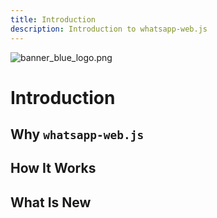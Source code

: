 ```yaml
---
title: Introduction
description: Introduction to whatsapp-web.js
---
```


<html>
    <img :src="/branding/dark/banner_blue_logo.png" alt="banner_blue_logo.png">
<html/>

# Introduction


## Why `whatsapp-web.js`


## How It Works


## What Is New
